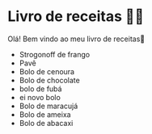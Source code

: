 # Livro de receitas :man_cook:

Olá! Bem vindo ao meu livro de receitas:wave:

- Strogonoff de frango
- Pavê
- Bolo de cenoura
- Bolo de chocolate
- bolo de fubá
- ei novo bolo
- Bolo de maracujá
- Bolo de ameixa
- Bolo de abacaxi

